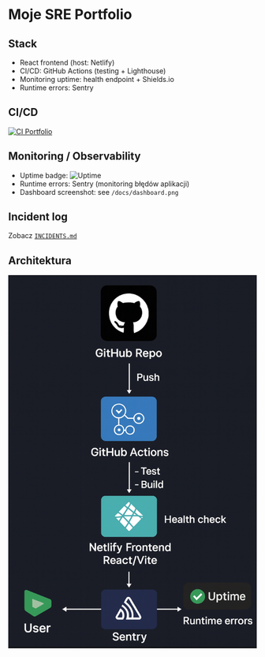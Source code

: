 # Moje SRE Portfolio

## Stack
- React frontend (host: Netlify)
- CI/CD: GitHub Actions (testing + Lighthouse)
- Monitoring uptime: health endpoint + Shields.io
- Runtime errors: Sentry

## CI/CD
[![CI Portfolio](https://github.com/LukeySU/portfolio/actions/workflows/ci.yml/badge.svg?branch=main)](https://github.com/LukeySU/portfolio/actions/workflows/ci.yml)

## Monitoring / Observability
- Uptime badge: ![Uptime](https://img.shields.io/website-up-down-green-red/https/lukasz-sulowski.netlify.app/.netlify/functions/health?style=flat-square)
- Runtime errors: Sentry (monitoring błędów aplikacji)
- Dashboard screenshot: see `/docs/dashboard.png`

## Incident log
Zobacz [`INCIDENTS.md`](./INCIDENTS.md)

## Architektura
![Architektura](./docs/architecture.png)
